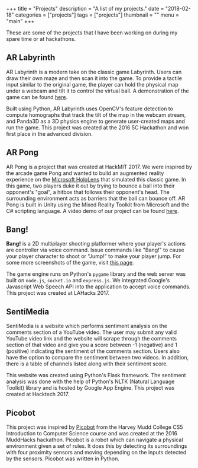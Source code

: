 +++
title = "Projects"
description = "A list of my projects."
date = "2018-02-18"
categories = ["projects"]
tags = ["projects"]
thumbnail = ""
menu = "main"
+++

These are some of the projects that I have been working on during my spare time
or at hackathons.

## AR Labyrinth

AR Labyrinth is a modern take on the classic game Labyrinth. Users can draw
their own maze and then scan it into the game. To provide a tactile input
similar to the original game, the player can hold the physical map under a
webcam and tilt it to control the virtual ball. A demonstration of the game can
be found [here](https://www.youtube.com/watch?v=P58ffI9cnCg).

Built using Python, AR Labyrinth uses OpenCV's feature detection to compute
homographs that track the tilt of the map in the webcam stream, and Panda3D as
a 3D physics engine to generate user-created maps and run the game. This
project was created at the 2016 5C Hackathon and won first place in the
advanced division.

## AR Pong

AR Pong is a project that was created at HackMIT 2017. We were inspired by the
arcade game Pong and wanted to build an augmented reality experience on the
[Microsoft HoloLens](https://www.microsoft.com/en-us/hololens) that simulated
this classic game. In this game, two players duke it out by trying to bounce a
ball into their opponent's "goal", a hitbox that follows their opponent's head.
The surrounding environment acts as barriers that the ball can bounce off. AR
Pong is built in Unity using the Mixed Reality Toolkit from Microsoft and the
C# scripting language. A video demo of our project can be found
[here](https://www.youtube.com/watch?v=vDQXTDfl5IM).

## Bang!

**Bang!** is a 2D multiplayer shooting platformer where your player's actions
are controller via voice command. Issue commands like "Bang!" to cause your
player character to shoot or "Jump!" to make your player jump. For some more
screenshots of the game, visit [this
page](https://devpost.com/software/bang-ish3rv).

The game engine runs on Python's `pygame` library and the web server was built
on `node.js`, `socket.io` and `express.js`. We integrated Google's Javascript
Web Speech API into the application to accept voice commands. This project was
created at LAHacks 2017.

## SentiMedia

SentiMedia is a website which performs sentiment analysis on the comments
section of a YouTube video. The user may submit any valid YouTube video link
and the website will scrape through the comments section of that video and give
you a score between -1 (negative) and 1 (positive) indicating the sentiment of
the comments section. Users also have the option to compare the sentiment
between two videos. In addition, there is a table of channels listed along with
their sentiment score.

This website was created using Python's Flask framework.  The sentiment
analysis was done with the help of Python's NLTK (Natural Language Toolkit)
library and is hosted by Google App Engine. This project was created at
Hacktech 2017.

## Picobot

This project was inspired by [Picobot](https://www.cs.hmc.edu/picobot/) from
the Harvey Mudd College CS5 Introduction to Computer Science course and was
created at the 2016 MuddHacks hackathon. Picobot is a robot which can navigate
a physical environment given a set of rules. It does this by detecting its
surroundings with four proximity sensors and moving depending on the inputs
detected by the sensors. Picobot was written in Python.
